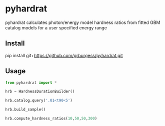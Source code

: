 # pyhardrat

pyhardrat calculates photon/energy model hardness ratios from fitted GBM catalog models for a user specified energy range

## Install

pip install  git+https://github.com/grburgess/pyhardrat.git

## Usage

```python
from pyhardrat import *

hrb = HardnessDurationBuilder()

hrb.catalog.query('.01<t90<5')

hrb.build_sample()

hrb.compute_hardness_ratios(10,50,50,300)


```
